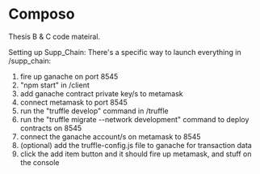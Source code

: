 # Composo

Thesis B & C code mateiral.

Setting up Supp_Chain:
There's a specific way to launch everything in /supp_chain:
1. fire up ganache on port 8545
2. "npm start" in /client
3. add ganache contract private key/s to metamask
4. connect metamask to port 8545 
5. run the "truffle develop" command in /truffle
6. run the "truffle migrate --network development" command to deploy contracts on 8545
7. connect the ganache account/s on metamask to 8545
8. (optional) add the truffle-config.js file to ganache for transaction data
9. click the add item button and it should fire up metamask, and stuff on the console
